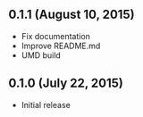 ## 0.1.1 (August 10, 2015)

 - Fix documentation
 - Improve README.md
 - UMD build


## 0.1.0 (July 22, 2015)

 - Initial release
